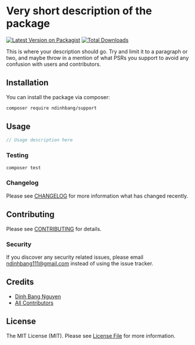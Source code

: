 # Very short description of the package

[![Latest Version on Packagist](https://img.shields.io/packagist/v/ndinhbang/support.svg?style=flat-square)](https://packagist.org/packages/ndinhbang/support)
[![Total Downloads](https://img.shields.io/packagist/dt/ndinhbang/support.svg?style=flat-square)](https://packagist.org/packages/ndinhbang/support)

This is where your description should go. Try and limit it to a paragraph or two, and maybe throw in a mention of what PSRs you support to avoid any confusion with users and contributors.

## Installation

You can install the package via composer:

```bash
composer require ndinhbang/support
```

## Usage

```php
// Usage description here
```

### Testing

```bash
composer test
```

### Changelog

Please see [CHANGELOG](CHANGELOG.md) for more information what has changed recently.

## Contributing

Please see [CONTRIBUTING](CONTRIBUTING.md) for details.

### Security

If you discover any security related issues, please email ndinhbang111@gmail.com instead of using the issue tracker.

## Credits

-   [Dinh Bang Nguyen](https://github.com/ndinhbang)
-   [All Contributors](../../contributors)

## License

The MIT License (MIT). Please see [License File](LICENSE.md) for more information.
